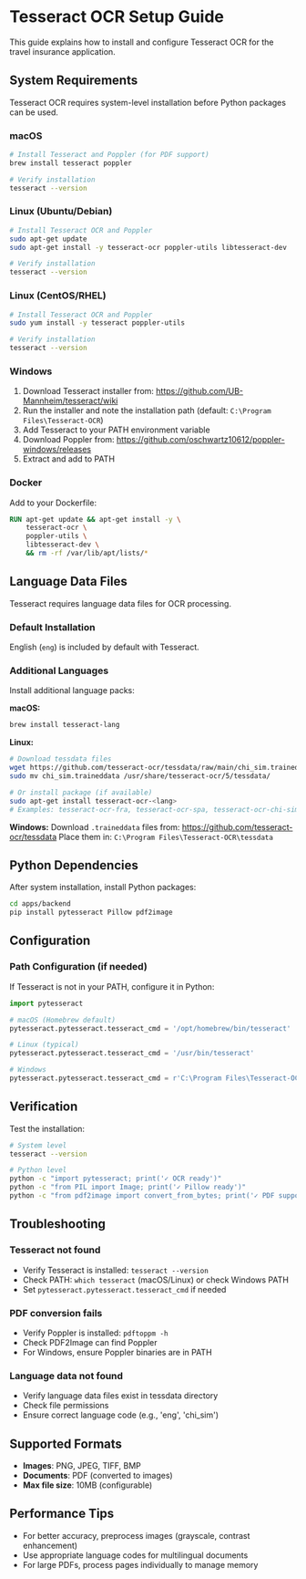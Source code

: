 # Tesseract OCR Setup Guide

This guide explains how to install and configure Tesseract OCR for the travel insurance application.

## System Requirements

Tesseract OCR requires system-level installation before Python packages can be used.

### macOS

```bash
# Install Tesseract and Poppler (for PDF support)
brew install tesseract poppler

# Verify installation
tesseract --version
```

### Linux (Ubuntu/Debian)

```bash
# Install Tesseract OCR and Poppler
sudo apt-get update
sudo apt-get install -y tesseract-ocr poppler-utils libtesseract-dev

# Verify installation
tesseract --version
```

### Linux (CentOS/RHEL)

```bash
# Install Tesseract OCR and Poppler
sudo yum install -y tesseract poppler-utils

# Verify installation
tesseract --version
```

### Windows

1. Download Tesseract installer from: https://github.com/UB-Mannheim/tesseract/wiki
2. Run the installer and note the installation path (default: `C:\Program Files\Tesseract-OCR`)
3. Add Tesseract to your PATH environment variable
4. Download Poppler from: https://github.com/oschwartz10612/poppler-windows/releases
5. Extract and add to PATH

### Docker

Add to your Dockerfile:

```dockerfile
RUN apt-get update && apt-get install -y \
    tesseract-ocr \
    poppler-utils \
    libtesseract-dev \
    && rm -rf /var/lib/apt/lists/*
```

## Language Data Files

Tesseract requires language data files for OCR processing.

### Default Installation

English (`eng`) is included by default with Tesseract.

### Additional Languages

Install additional language packs:

**macOS:**
```bash
brew install tesseract-lang
```

**Linux:**
```bash
# Download tessdata files
wget https://github.com/tesseract-ocr/tessdata/raw/main/chi_sim.traineddata
sudo mv chi_sim.traineddata /usr/share/tesseract-ocr/5/tessdata/

# Or install package (if available)
sudo apt-get install tesseract-ocr-<lang>
# Examples: tesseract-ocr-fra, tesseract-ocr-spa, tesseract-ocr-chi-sim
```

**Windows:**
Download `.traineddata` files from: https://github.com/tesseract-ocr/tessdata
Place them in: `C:\Program Files\Tesseract-OCR\tessdata`

## Python Dependencies

After system installation, install Python packages:

```bash
cd apps/backend
pip install pytesseract Pillow pdf2image
```

## Configuration

### Path Configuration (if needed)

If Tesseract is not in your PATH, configure it in Python:

```python
import pytesseract

# macOS (Homebrew default)
pytesseract.pytesseract.tesseract_cmd = '/opt/homebrew/bin/tesseract'

# Linux (typical)
pytesseract.pytesseract.tesseract_cmd = '/usr/bin/tesseract'

# Windows
pytesseract.pytesseract.tesseract_cmd = r'C:\Program Files\Tesseract-OCR\tesseract.exe'
```

## Verification

Test the installation:

```bash
# System level
tesseract --version

# Python level
python -c "import pytesseract; print('✓ OCR ready')"
python -c "from PIL import Image; print('✓ Pillow ready')"
python -c "from pdf2image import convert_from_bytes; print('✓ PDF support ready')"
```

## Troubleshooting

### Tesseract not found

- Verify Tesseract is installed: `tesseract --version`
- Check PATH: `which tesseract` (macOS/Linux) or check Windows PATH
- Set `pytesseract.pytesseract.tesseract_cmd` if needed

### PDF conversion fails

- Verify Poppler is installed: `pdftoppm -h`
- Check PDF2Image can find Poppler
- For Windows, ensure Poppler binaries are in PATH

### Language data not found

- Verify language data files exist in tessdata directory
- Check file permissions
- Ensure correct language code (e.g., 'eng', 'chi_sim')

## Supported Formats

- **Images**: PNG, JPEG, TIFF, BMP
- **Documents**: PDF (converted to images)
- **Max file size**: 10MB (configurable)

## Performance Tips

- For better accuracy, preprocess images (grayscale, contrast enhancement)
- Use appropriate language codes for multilingual documents
- For large PDFs, process pages individually to manage memory

